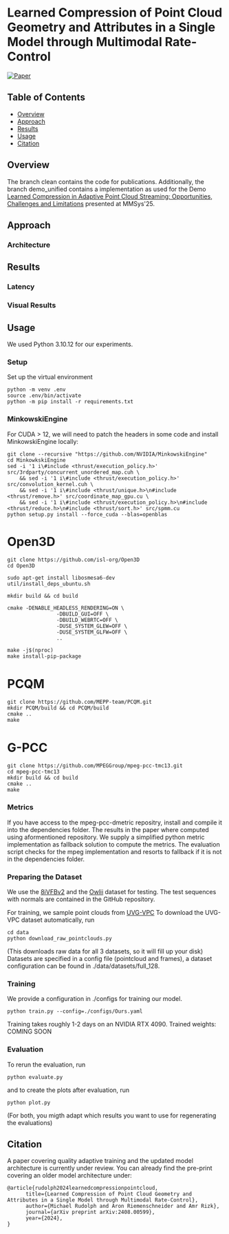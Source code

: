 # Learned Compression of Point Cloud Geometry and Attributes in a Single Model through Multimodal Rate-Control 

[![Paper](TODO)](TODO)


## Table of Contents

- [Overview](#overview)
- [Approach](#approach)
- [Results](#results)
- [Usage](#usage)
- [Citation](#citation)

## Overview
The branch clean contains the code for publications.
Additionally, the branch demo_unified contains a implementation as used for the Demo [Learned Compression in Adaptive Point Cloud Streaming: Opportunities, Challenges and Limitations](https://github.com/ikt-luh/Demo-Learned-Point-Cloud-Compression) presented at MMSys'25.

## Approach


### Architecture

## Results



### Latency

### Visual Results


## Usage
We used Python 3.10.12 for our experiments.

### Setup
Set up the virtual environment
```
python -m venv .env
source .env/bin/activate
python -m pip install -r requirements.txt
```

### MinkowskiEngine
For CUDA > 12, we will need to patch the headers in some code and install MinkowskiEngine locally:
```
git clone --recursive "https://github.com/NVIDIA/MinkowskiEngine"
cd MinkowkskiEngine
sed -i '1 i\#include <thrust/execution_policy.h>' src/3rdparty/concurrent_unordered_map.cuh \
    && sed -i '1 i\#include <thrust/execution_policy.h>' src/convolution_kernel.cuh \
    && sed -i '1 i\#include <thrust/unique.h>\n#include <thrust/remove.h>' src/coordinate_map_gpu.cu \
    && sed -i '1 i\#include <thrust/execution_policy.h>\n#include <thrust/reduce.h>\n#include <thrust/sort.h>' src/spmm.cu
python setup.py install --force_cuda --blas=openblas
```


# Open3D
```
git clone https://github.com/isl-org/Open3D
cd Open3D

sudo apt-get install libosmesa6-dev
util/install_deps_ubuntu.sh

mkdir build && cd build

cmake -DENABLE_HEADLESS_RENDERING=ON \
                -DBUILD_GUI=OFF \
                -DBUILD_WEBRTC=OFF \
                -DUSE_SYSTEM_GLEW=OFF \
                -DUSE_SYSTEM_GLFW=OFF \
                ..

make -j$(nproc)
make install-pip-package
```

# PCQM
```
git clone https://github.com/MEPP-team/PCQM.git
mkdir PCQM/build && cd PCQM/build
cmake ..
make
```

# G-PCC
```
git clone https://github.com/MPEGGroup/mpeg-pcc-tmc13.git
cd mpeg-pcc-tmc13
mkdir build && cd build
cmake ..
make
```
### Metrics
If you have access to the mpeg-pcc-dmetric repositry, install and compile it into the dependencies folder.
The results in the paper where computed using aformentioned repository.
We supply a simplified python metric implementation as fallback solution to compute the metrics. 
The evaluation script checks for the mpeg implementation and resorts to fallback if it is not in the dependencies folder.

### Preparing the Dataset
We use the [8iVFBv2](http://plenodb.jpeg.org/pc/8ilabs) and the [Owlii](https://plenodb.jpeg.org/pc/microsoft) dataset for testing. 
The test sequences with normals are contained in the GitHub repository.

For training, we sample point clouds from [UVG-VPC](https://ultravideo.fi/UVG-VPC/)
To download the UVG-VPC dataset automatically, run
```
cd data
python download_raw_pointclouds.py 
```

(This downloads raw data for all 3 datasets, so it will fill up your disk)
Datasets are specified in a config file (pointcloud and frames), a dataset configuration can be found in ./data/datasets/full_128.


### Training
We provide a configuration in ./configs for training our model.

```
python train.py --config=./configs/Ours.yaml
```

Training takes roughly 1-2 days on an NVIDIA RTX 4090. 
Trained weights: COMING SOON


### Evaluation
To rerun the evaluation, run 

```
python evaluate.py 
```

and to create the plots after evaluation, run 

```
python plot.py 
```

(For both, you migth adapt which results you want to use for regenerating the evaluations)



## Citation

A paper covering quality adaptive training and the updated model architecture is currently under review.
You can already find the pre-print covering an older model architecture under:
```
@article{rudolph2024learnedcompressionpointcloud,
      title={Learned Compression of Point Cloud Geometry and Attributes in a Single Model through Multimodal Rate-Control}, 
      author={Michael Rudolph and Aron Riemenschneider and Amr Rizk},
      journal={arXiv preprint arXiv:2408.00599},
      year={2024},
}
```
